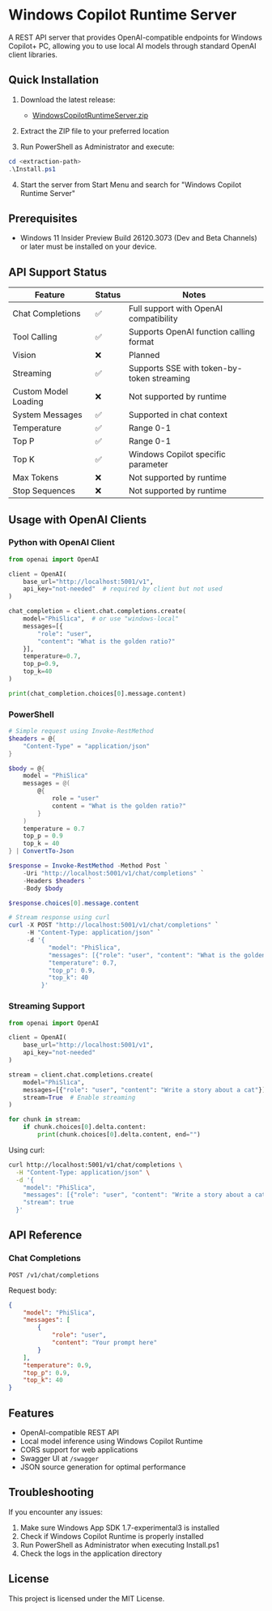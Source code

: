 # Windows Copilot Runtime Server

A REST API server that provides OpenAI-compatible endpoints for Windows Copilot+ PC, allowing you to use local AI models through standard OpenAI client libraries.

## Quick Installation

1. Download the latest release:
   - [WindowsCopilotRuntimeServer.zip](https://github.com/sykuang/WindowsCopilotRuntimeServer/releases)

2. Extract the ZIP file to your preferred location

3. Run PowerShell as Administrator and execute:
```powershell
cd <extraction-path>
.\Install.ps1
```

4. Start the server from Start Menu and search for "Windows Copilot Runtime Server"

## Prerequisites

- Windows 11 Insider Preview Build 26120.3073 (Dev and Beta Channels) or later must be installed on your device.

## API Support Status

| Feature | Status | Notes |
|---------|--------|-------|
| Chat Completions | ✅ | Full support with OpenAI compatibility |
| Tool Calling | ✅ | Supports OpenAI function calling format |
| Vision | ❌ | Planned |
| Streaming | ✅ | Supports SSE with token-by-token streaming |
| Custom Model Loading | ❌ | Not supported by runtime |
| System Messages | ✅ | Supported in chat context |
| Temperature | ✅ | Range 0-1 |
| Top P | ✅ | Range 0-1 |
| Top K | ✅ | Windows Copilot specific parameter |
| Max Tokens | ❌ | Not supported by runtime |
| Stop Sequences | ❌ | Not supported by runtime |

## Usage with OpenAI Clients

### Python with OpenAI Client
```python
from openai import OpenAI

client = OpenAI(
    base_url="http://localhost:5001/v1",
    api_key="not-needed"  # required by client but not used
)

chat_completion = client.chat.completions.create(
    model="PhiSlica",  # or use "windows-local"
    messages=[{
        "role": "user",
        "content": "What is the golden ratio?"
    }],
    temperature=0.7,
    top_p=0.9,
    top_k=40
)

print(chat_completion.choices[0].message.content)
```

### PowerShell
```powershell
# Simple request using Invoke-RestMethod
$headers = @{
    "Content-Type" = "application/json"
}

$body = @{
    model = "PhiSlica"
    messages = @(
        @{
            role = "user"
            content = "What is the golden ratio?"
        }
    )
    temperature = 0.7
    top_p = 0.9
    top_k = 40
} | ConvertTo-Json

$response = Invoke-RestMethod -Method Post `
    -Uri "http://localhost:5001/v1/chat/completions" `
    -Headers $headers `
    -Body $body

$response.choices[0].message.content

# Stream response using curl
curl -X POST "http://localhost:5001/v1/chat/completions" `
     -H "Content-Type: application/json" `
     -d '{
           "model": "PhiSlica",
           "messages": [{"role": "user", "content": "What is the golden ratio?"}],
           "temperature": 0.7,
           "top_p": 0.9,
           "top_k": 40
         }'
```

### Streaming Support

```python
from openai import OpenAI

client = OpenAI(
    base_url="http://localhost:5001/v1",
    api_key="not-needed"
)

stream = client.chat.completions.create(
    model="PhiSlica",
    messages=[{"role": "user", "content": "Write a story about a cat"}],
    stream=True  # Enable streaming
)

for chunk in stream:
    if chunk.choices[0].delta.content:
        print(chunk.choices[0].delta.content, end="")
```

Using curl:
```bash
curl http://localhost:5001/v1/chat/completions \
  -H "Content-Type: application/json" \
  -d '{
    "model": "PhiSlica",
    "messages": [{"role": "user", "content": "Write a story about a cat"}],
    "stream": true
  }'
```

## API Reference

### Chat Completions

`POST /v1/chat/completions`

Request body:
```json
{
    "model": "PhiSlica",
    "messages": [
        {
            "role": "user",
            "content": "Your prompt here"
        }
    ],
    "temperature": 0.9,
    "top_p": 0.9,
    "top_k": 40
}
```

## Features

- OpenAI-compatible REST API
- Local model inference using Windows Copilot Runtime
- CORS support for web applications
- Swagger UI at `/swagger`
- JSON source generation for optimal performance

## Troubleshooting

If you encounter any issues:
1. Make sure Windows App SDK 1.7-experimental3 is installed
2. Check if Windows Copilot Runtime is properly installed
3. Run PowerShell as Administrator when executing Install.ps1
4. Check the logs in the application directory

## License

This project is licensed under the MIT License.
